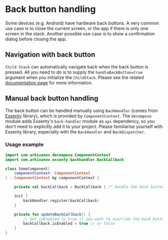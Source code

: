 # Back button handling

Some devices (e.g. Android) have hardware back buttons. A very common use case is to close the current screen, or the app if there is only one screen in the stack. Another possible use case is to show a confirmation dialog before closing the app.

## Navigation with back button

`Child Stack` can automatically navigate back when the back button is pressed. All you need to do is to supply the `handleBackButton=true` argument when you initialize the `ChildStack`. Please see the related [documentation page](https://arkivanov.github.io/Decompose/child-stack/overview/) for more information.

## Manual back button handling

The back button can be handled manually using `BackHandler` (comes from [Essenty](https://github.com/arkivanov/Essenty) library), which is provided by `ComponentContext`. The `decompose` module adds Essenty's `back-handler` module as `api` dependency, so you don't need to explicitly add it to your project. Please familiarise yourself with Essenty library, especially with the `BackHandler` and `BackDispatcher`.

### Usage example

```kotlin
import com.arkivanov.decompose.ComponentContext
import com.arkivanov.essenty.backhandler.BackCallback

class SomeComponent(
    componentContext: ComponentContext
) : ComponentContext by componentContext {

    private val backCallback = BackCallback { /* Handle the back button */ }

    init {
        backHandler.register(backCallback)
    }

    private fun updateBackCallback() {
        // Set isEnabled to true if you want to override the back button
        backCallback.isEnabled = true // or false
    }
}
```
